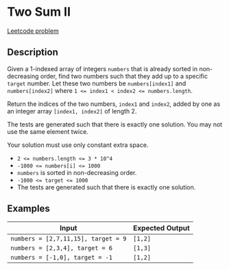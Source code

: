 # Two Sum II

[Leetcode problem](https://leetcode.com/problems/two-sum-ii-input-array-is-sorted/)

## Description

Given a 1-indexed array of integers `numbers` that is already sorted in non-decreasing order, find two numbers such that they add up to a specific `target` number. Let these two numbers be `numbers[index1]` and `numbers[index2]` where `1 <= index1 < index2 <= numbers.length`.

Return the indices of the two numbers, `index1` and `index2`, added by one as an integer array `[index1, index2]` of length 2.

The tests are generated such that there is exactly one solution. You may not use the same element twice.

Your solution must use only constant extra space.

- `2 <= numbers.length <= 3 * 10^4`
- `-1000 <= numbers[i] <= 1000`
- `numbers` is sorted in non-decreasing order.
- `-1000 <= target <= 1000`
- The tests are generated such that there is exactly one solution.

## Examples

| Input | Expected Output |
| ----- | --------------- |
| `numbers = [2,7,11,15], target = 9` | `[1,2]` |
| `numbers = [2,3,4], target = 6` | `[1,3]` |
| `numbers = [-1,0], target = -1` | `[1,2]` |
